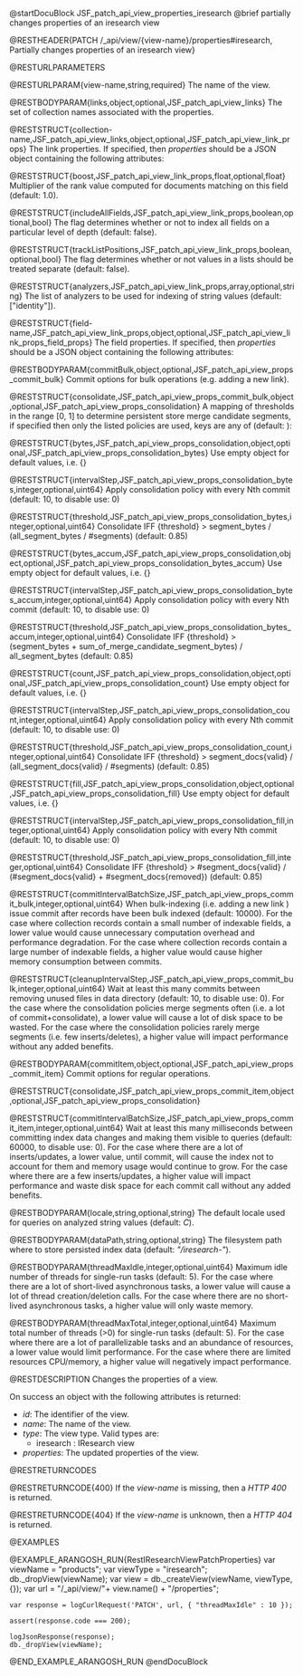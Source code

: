 
@startDocuBlock JSF_patch_api_view_properties_iresearch
@brief partially changes properties of an iresearch view

@RESTHEADER{PATCH /_api/view/{view-name}/properties#iresearch, Partially changes properties of an iresearch view}

@RESTURLPARAMETERS

@RESTURLPARAM{view-name,string,required}
The name of the view.

@RESTBODYPARAM{links,object,optional,JSF_patch_api_view_links}
The set of collection names associated with the properties.

@RESTSTRUCT{collection-name,JSF_patch_api_view_links,object,optional,JSF_patch_api_view_link_props}
The link properties. If specified, then *properties*
should be a JSON object containing the following attributes:

@RESTSTRUCT{boost,JSF_patch_api_view_link_props,float,optional,float}
Multiplier of the rank value computed for documents matching on this field (default: 1.0).

@RESTSTRUCT{includeAllFields,JSF_patch_api_view_link_props,boolean,optional,bool}
The flag determines whether or not to index all fields on a particular level of depth (default: false).

@RESTSTRUCT{trackListPositions,JSF_patch_api_view_link_props,boolean,optional,bool}
The flag determines whether or not values in a lists should be treated separate (default: false).

@RESTSTRUCT{analyzers,JSF_patch_api_view_link_props,array,optional,string}
The list of analyzers to be used for indexing of string values (default: ["identity"]).

@RESTSTRUCT{field-name,JSF_patch_api_view_link_props,object,optional,JSF_patch_api_view_link_props_field_props}
The field properties. If specified, then *properties*
should be a JSON object containing the following attributes:

@RESTBODYPARAM{commitBulk,object,optional,JSF_patch_api_view_props_commit_bulk}
Commit options for bulk operations (e.g. adding a new link).

@RESTSTRUCT{consolidate,JSF_patch_api_view_props_commit_bulk,object,optional,JSF_patch_api_view_props_consolidation}
A mapping of thresholds in the range [0, 1] to determine persistent store merge
candidate segments, if specified then only the listed policies are used, keys are any of (default: <none>):

@RESTSTRUCT{bytes,JSF_patch_api_view_props_consolidation,object,optional,JSF_patch_api_view_props_consolidation_bytes}
Use empty object for default values, i.e. {}

@RESTSTRUCT{intervalStep,JSF_patch_api_view_props_consolidation_bytes,integer,optional,uint64}
Apply consolidation policy with every Nth commit (default: 10, to disable use: 0)

@RESTSTRUCT{threshold,JSF_patch_api_view_props_consolidation_bytes,integer,optional,uint64}
Consolidate IFF {threshold} > segment_bytes / (all_segment_bytes / #segments) (default: 0.85)

@RESTSTRUCT{bytes_accum,JSF_patch_api_view_props_consolidation,object,optional,JSF_patch_api_view_props_consolidation_bytes_accum}
Use empty object for default values, i.e. {}

@RESTSTRUCT{intervalStep,JSF_patch_api_view_props_consolidation_bytes_accum,integer,optional,uint64}
Apply consolidation policy with every Nth commit (default: 10, to disable use: 0)

@RESTSTRUCT{threshold,JSF_patch_api_view_props_consolidation_bytes_accum,integer,optional,uint64}
Consolidate IFF {threshold} > (segment_bytes + sum_of_merge_candidate_segment_bytes) / all_segment_bytes (default: 0.85)

@RESTSTRUCT{count,JSF_patch_api_view_props_consolidation,object,optional,JSF_patch_api_view_props_consolidation_count}
Use empty object for default values, i.e. {}

@RESTSTRUCT{intervalStep,JSF_patch_api_view_props_consolidation_count,integer,optional,uint64}
Apply consolidation policy with every Nth commit (default: 10, to disable use: 0)

@RESTSTRUCT{threshold,JSF_patch_api_view_props_consolidation_count,integer,optional,uint64}
Consolidate IFF {threshold} > segment_docs{valid} / (all_segment_docs{valid} / #segments) (default: 0.85)

@RESTSTRUCT{fill,JSF_patch_api_view_props_consolidation,object,optional,JSF_patch_api_view_props_consolidation_fill}
Use empty object for default values, i.e. {}

@RESTSTRUCT{intervalStep,JSF_patch_api_view_props_consolidation_fill,integer,optional,uint64}
Apply consolidation policy with every Nth commit (default: 10, to disable use: 0)

@RESTSTRUCT{threshold,JSF_patch_api_view_props_consolidation_fill,integer,optional,uint64}
Consolidate IFF {threshold} > #segment_docs{valid} / (#segment_docs{valid} + #segment_docs{removed}) (default: 0.85)

@RESTSTRUCT{commitIntervalBatchSize,JSF_patch_api_view_props_commit_bulk,integer,optional,uint64}
When bulk-indexing (i.e. adding a new link ) issue commit after <count>
records have been bulk indexed (default: 10000).
For the case where collection records contain a small number of indexable fields, a lower value would cause unnecessary
computation overhead and performance degradation.
For the case where collection records contain a large number of indexable fields, a higher value would cause higher memory
consumption between commits.

@RESTSTRUCT{cleanupIntervalStep,JSF_patch_api_view_props_commit_bulk,integer,optional,uint64}
Wait at least this many commits between removing unused files in data directory (default: 10,
to disable use: 0).
For the case where the consolidation policies merge segments often (i.e. a lot of commit+consolidate), a lower value will cause a
lot of disk space to be wasted.
For the case where the consolidation policies rarely merge segments (i.e. few inserts/deletes), a higher value will impact
performance without any added benefits.

@RESTBODYPARAM{commitItem,object,optional,JSF_patch_api_view_props_commit_item}
Commit options for regular operations.

@RESTSTRUCT{consolidate,JSF_patch_api_view_props_commit_item,object,optional,JSF_patch_api_view_props_consolidation}

@RESTSTRUCT{commitIntervalBatchSize,JSF_patch_api_view_props_commit_item,integer,optional,uint64}
Wait at least this many milliseconds between committing index data changes and
making them visible to queries (default: 60000, to disable use: 0).
For the case where there are a lot of inserts/updates, a lower value, until commit, will cause the index not to account for them and
memory usage would continue to grow.
For the case where there are a few inserts/updates, a higher value will impact performance and waste disk space for each
commit call without any added benefits.

@RESTBODYPARAM{locale,string,optional,string}
The default locale used for queries on analyzed string values (default: *C*).

@RESTBODYPARAM{dataPath,string,optional,string}
The filesystem path where to store persisted index data (default: *"<ArangoDB database path>/iresearch-<index id>"*).

@RESTBODYPARAM{threadMaxIdle,integer,optional,uint64}
Maximum idle number of threads for single-run tasks (default: 5).
For the case where there are a lot of short-lived asynchronous tasks, a lower value will cause a lot of thread creation/deletion calls.
For the case where there are no short-lived asynchronous tasks, a higher value will only waste memory.

@RESTBODYPARAM{threadMaxTotal,integer,optional,uint64}
Maximum total number of threads (>0) for single-run tasks (default: 5).
For the case where there are a lot of parallelizable tasks and an abundance of resources, a lower value would limit performance.
For the case where there are limited resources CPU/memory, a higher value will negatively impact performance.

@RESTDESCRIPTION
Changes the properties of a view.

On success an object with the following attributes is returned:
- *id*: The identifier of the view.
- *name*: The name of the view.
- *type*: The view type. Valid types are:
  - iresearch : IResearch view
- *properties*: The updated properties of the view.

@RESTRETURNCODES

@RESTRETURNCODE{400}
If the *view-name* is missing, then a *HTTP 400* is
returned.

@RESTRETURNCODE{404}
If the *view-name* is unknown, then a *HTTP 404*
is returned.

@EXAMPLES

@EXAMPLE_ARANGOSH_RUN{RestIResearchViewPatchProperties}
    var viewName = "products";
    var viewType = "iresearch";
    db._dropView(viewName);
    var view = db._createView(viewName, viewType, {});
    var url = "/_api/view/"+ view.name() + "/properties";

    var response = logCurlRequest('PATCH', url, { "threadMaxIdle" : 10 });

    assert(response.code === 200);

    logJsonResponse(response);
    db._dropView(viewName);
@END_EXAMPLE_ARANGOSH_RUN
@endDocuBlock

